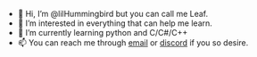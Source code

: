 - 👋 Hi, I’m @lilHummingbird but you can call me Leaf.
- 👀 I’m interested in everything that can help me learn.
- 🌱 I’m currently learning python and C/C#/C++
- 📫 You can reach me through [email](mailto:stphpedersen@gmail.com) or [discord](https://discordapp.com/users/163541940221116416) if you so desire.

<!---
lilHummingbird/lilHummingbird is a ✨ special ✨ repository because its `README.md` (this file) appears on your GitHub profile.
You can click the Preview link to take a look at your changes.
--->
